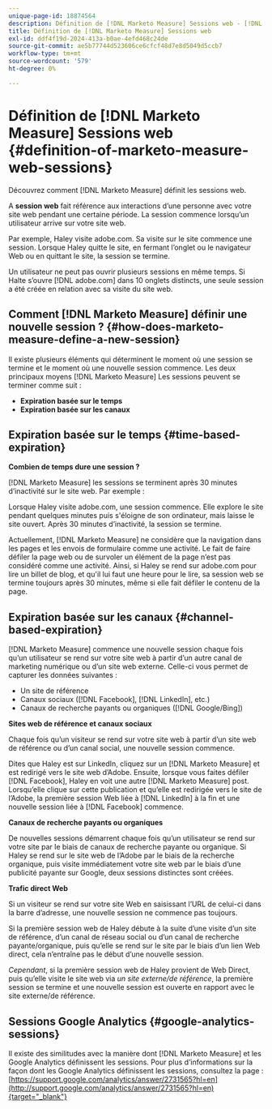 ```yaml
---
unique-page-id: 18874564
description: Définition de [!DNL Marketo Measure] Sessions web - [!DNL Marketo Measure] - Documentation du produit
title: Définition de [!DNL Marketo Measure] Sessions web
exl-id: ddf4f19d-2024-413a-b0ae-4efd468c24de
source-git-commit: ae5b77744d523606ce6cfcf48d7e8d5049d5ccb7
workflow-type: tm+mt
source-wordcount: '579'
ht-degree: 0%

---
```


# Définition de [!DNL Marketo Measure] Sessions web {#definition-of-marketo-measure-web-sessions}

Découvrez comment [!DNL Marketo Measure] définit les sessions web.

A **session web** fait référence aux interactions d’une personne avec votre site web pendant une certaine période. La session commence lorsqu’un utilisateur arrive sur votre site web.

Par exemple, Haley visite adobe.com. Sa visite sur le site commence une session. Lorsque Haley quitte le site, en fermant l’onglet ou le navigateur Web ou en quittant le site, la session se termine.

Un utilisateur ne peut pas ouvrir plusieurs sessions en même temps. Si Halte s’ouvre [!DNL adobe.com] dans 10 onglets distincts, une seule session a été créée en relation avec sa visite du site web.

## Comment [!DNL Marketo Measure] définir une nouvelle session ? {#how-does-marketo-measure-define-a-new-session}

Il existe plusieurs éléments qui déterminent le moment où une session se termine et le moment où une nouvelle session commence. Les deux principaux moyens [!DNL Marketo Measure] Les sessions peuvent se terminer comme suit :

* **Expiration basée sur le temps**
* **Expiration basée sur les canaux**

## Expiration basée sur le temps {#time-based-expiration}

**Combien de temps dure une session ?**

[!DNL Marketo Measure] les sessions se terminent après 30 minutes d’inactivité sur le site web. Par exemple :

Lorsque Haley visite adobe.com, une session commence. Elle explore le site pendant quelques minutes puis s&#39;éloigne de son ordinateur, mais laisse le site ouvert. Après 30 minutes d’inactivité, la session se termine.

Actuellement, [!DNL Marketo Measure] ne considère que la navigation dans les pages et les envois de formulaire comme une activité. Le fait de faire défiler la page web ou de survoler un élément de la page n’est pas considéré comme une activité. Ainsi, si Haley se rend sur adobe.com pour lire un billet de blog, et qu&#39;il lui faut une heure pour le lire, sa session web se termine toujours après 30 minutes, même si elle fait défiler le contenu de la page.

## Expiration basée sur les canaux {#channel-based-expiration}

[!DNL Marketo Measure] commence une nouvelle session chaque fois qu’un utilisateur se rend sur votre site web à partir d’un autre canal de marketing numérique ou d’un site web externe. Celle-ci vous permet de capturer les données suivantes :

* Un site de référence
* Canaux sociaux ([!DNL Facebook], [!DNL LinkedIn], etc.)
* Canaux de recherche payants ou organiques ([!DNL Google/Bing])

**Sites web de référence et canaux sociaux**

Chaque fois qu’un visiteur se rend sur votre site web à partir d’un site web de référence ou d’un canal social, une nouvelle session commence.

Dites que Haley est sur LinkedIn, cliquez sur un [!DNL Marketo Measure] et est redirigé vers le site web d’Adobe. Ensuite, lorsque vous faites défiler [!DNL Facebook], Haley en voit une autre [!DNL Marketo Measure] post. Lorsqu’elle clique sur cette publication et qu’elle est redirigée vers le site de l’Adobe, la première session Web liée à [!DNL LinkedIn] à la fin et une nouvelle session liée à [!DNL Facebook] commence.

**Canaux de recherche payants ou organiques**

De nouvelles sessions démarrent chaque fois qu’un utilisateur se rend sur votre site par le biais de canaux de recherche payante ou organique. Si Haley se rend sur le site web de l’Adobe par le biais de la recherche organique, puis visite immédiatement votre site web par le biais d’une publicité payante sur Google, deux sessions distinctes sont créées.

**Trafic direct Web**

Si un visiteur se rend sur votre site Web en saisissant l’URL de celui-ci dans la barre d’adresse, une nouvelle session ne commence pas toujours.

Si la première session web de Haley débute à la suite d’une visite d’un site de référence, d’un canal de réseau social ou d’un canal de recherche payante/organique, puis qu’elle se rend sur le site par le biais d’un lien Web direct, cela n’entraîne pas le début d’une nouvelle session.

_Cependant_, si la première session web de Haley provient de Web Direct, puis qu’elle visite le site web via _un site externe/de référence_, la première session se termine et une nouvelle session est ouverte en rapport avec le site externe/de référence.

## Sessions Google Analytics {#google-analytics-sessions}

Il existe des similitudes avec la manière dont [!DNL Marketo Measure] et les Google Analytics définissent les sessions. Pour plus d’informations sur la façon dont les Google Analytics définissent les sessions, consultez la page : [https://support.google.com/analytics/answer/2731565?hl=en](http://support.google.com/analytics/answer/2731565?hl=en){target="_blank"}
